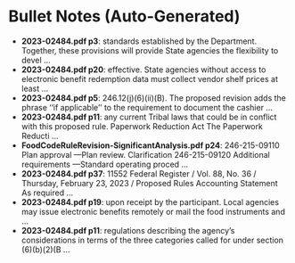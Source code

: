 # Bullet Notes (Auto-Generated)

- **2023-02484.pdf p3**: standards established by the Department. Together, these provisions will provide State agencies the flexibility to devel …
- **2023-02484.pdf p20**: effective. State agencies without access to electronic benefit redemption data must collect vendor shelf prices at least …
- **2023-02484.pdf p5**: 246.12(j)(6)(ii)(B). The proposed revision adds the phrase ‘‘if applicable’’ to the requirement to document the cashier …
- **2023-02484.pdf p11**: any current Tribal laws that could be in conflict with this proposed rule. Paperwork Reduction Act The Paperwork Reducti …
- **FoodCodeRuleRevision-SignificantAnalysis.pdf p24**: 246-215-09110 Plan approval —Plan review. Clarification 246-215-09120 Additional requirements —Standard operating proced …
- **2023-02484.pdf p37**: 11552 Federal Register / Vol. 88, No. 36 / Thursday, February 23, 2023 / Proposed Rules Accounting Statement As required …
- **2023-02484.pdf p19**: upon receipt by the participant. Local agencies may issue electronic benefits remotely or mail the food instruments and …
- **2023-02484.pdf p11**: regulations describing the agency’s considerations in terms of the three categories called for under section (6)(b)(2)(B …
